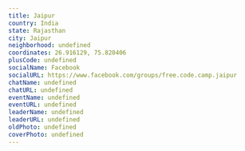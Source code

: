 ```yaml
---
title: Jaipur
country: India
state: Rajasthan
city: Jaipur
neighborhood: undefined
coordinates: 26.916129, 75.820406
plusCode: undefined
socialName: Facebook
socialURL: https://www.facebook.com/groups/free.code.camp.jaipur
chatName: undefined
chatURL: undefined
eventName: undefined
eventURL: undefined
leaderName: undefined
leaderURL: undefined
oldPhoto: undefined
coverPhoto: undefined
---
```

